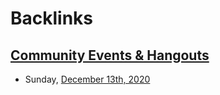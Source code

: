 
# Backlinks
## [Community Events & Hangouts](<Community Events & Hangouts.md>)
- Sunday, [December 13th, 2020](<December 13th, 2020.md>)

